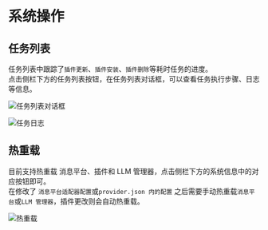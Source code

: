 # 系统操作

## 任务列表

任务列表中跟踪了`插件更新`、`插件安装`、`插件删除`等耗时任务的进度。  
点击侧栏下方的任务列表按钮，在任务列表对话框，可以查看任务执行步骤、日志等信息。

![任务列表对话框](/assets/image/webui_system_02.png)

![任务日志](/assets/image/webui_system_03.png)

## 热重载

目前支持热重载 消息平台、插件和 LLM 管理器，点击侧栏下方的系统信息中的对应按钮即可。  
在修改了 `消息平台适配器配置`或`provider.json 内的配置` 之后需要手动热重载`消息平台`或`LLM 管理器`，插件更改则会自动热重载。

![热重载](/assets/image/webui_system_04.png)